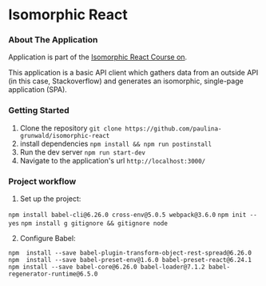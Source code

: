 # Isomorphic React

### About The Application
Application is part of the [Isomorphic React Course on](https://github.com/danielstern/isomorphic-react). 

This application is a basic API client which gathers data from an outside API (in this case, Stackoverflow) and generates an isomorphic, single-page application (SPA).

### Getting Started
1) Clone the repository 
`git clone https://github.com/paulina-grunwald/isomorphic-react`
2) install dependencies
`npm install && npm run postinstall`
3) Run the dev server
`npm run start-dev`
4) Navigate to the application's url
`http://localhost:3000/`


### Project workflow
1. Set up the project:

```npm install babel-cli@6.26.0 cross-env@5.0.5 webpack@3.6.0```
```npm init --yes```
```npm install g gitignore && gitignore node```

2. Configure Babel:

```npm  install --save babel-plugin-transform-object-rest-spread@6.26.0```            ```npm  install --save babel-preset-env@1.6.0 babel-preset-react@6.24.1``` 
```npm install --save babel-core@6.26.0 babel-loader@7.1.2 babel-regenerator-runtime@6.5.0```